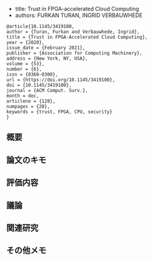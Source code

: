 
- title: Trust in FPGA-accelerated Cloud Computing
- authors: FURKAN TURAN, INGRID VERBAUWHEDE

```
@article{10.1145/3419100,
author = {Turan, Furkan and Verbauwhede, Ingrid},
title = {Trust in FPGA-Accelerated Cloud Computing},
year = {2020},
issue_date = {February 2021},
publisher = {Association for Computing Machinery},
address = {New York, NY, USA},
volume = {53},
number = {6},
issn = {0360-0300},
url = {https://doi.org/10.1145/3419100},
doi = {10.1145/3419100},
journal = {ACM Comput. Surv.},
month = dec,
articleno = {128},
numpages = {28},
keywords = {trust, FPGA, CPU, security}
}
```

## 概要

## 論文のキモ

## 評価内容

## 議論

## 関連研究

## その他メモ
